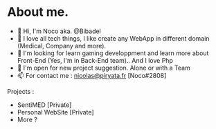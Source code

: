 # About me.

- 👋 Hi, I'm Noco aka. @Bibadel
- 👀 I love all tech things, I like create any WebApp in different domain (Medical, Company and more).
- 🌱 I'm looking for learn gaming developpment and learn more about Front-End (Yes, I'm in Back-End team).. And I love Php  
- 💞️ I'm open for new project suggestion. Alone or with a Team
- 📫 For contact me : nicolas@piryata.fr [Noco#2808]


Projects :
- SentiMED  [Private]
- Personal WebSite [Private]
- More ? 
<!---
Bibadel/Bibadel is a ✨ special ✨ repository because its `README.md` (this file) appears on your GitHub profile.
You can click the Preview link to take a look at your changes.
--->
